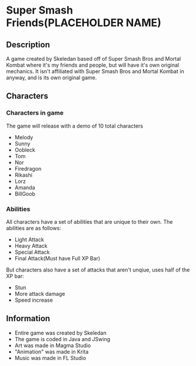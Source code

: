 # Super Smash Friends(PLACEHOLDER NAME)

## Description
A game created by Skeledan based off of Super Smash Bros and Mortal Kombat where it's my friends and people, but will have it's own original mechanics. It isn't affiliated with Super Smash Bros and Mortal Kombat in anyway, and is its own original game.

## Characters
### Characters in game
The game will release with a demo of 10 total characters
* Melody
* Sunny
* Oobleck
* Tom
* Nor
* Firedragon
* Rikashi
* Lorz
* Amanda
* BillGoob

### Abilities
All characters have a set of abilities that are unique to their own. 
The abilities are as follows:
* Light Attack
* Heavy Attack
* Special Attack
* Final Attack(Must have Full XP Bar)

But characters also have a set of attacks that aren't unqiue, uses half of the XP bar:
* Stun
* More attack damage
* Speed increase

## Information
* Entire game was created by Skeledan
* The game is coded in Java and JSwing
* Art was made in Magma Studio
* "Animation" was made in Krita
* Music was made in FL Studio
